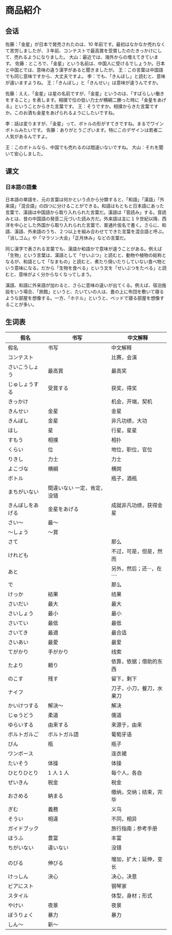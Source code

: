 # 商品紹介

## 会话

佐藤：「金星」が日本で発売されたのは、10 年前です。最初はなかなか売れなくて苦労しましたが、３年前、コンテストで最高賞を受賞したのたきっかけにして、売れるようになりました。
大山：最近では、海外からの増えてきています。
佐藤：ところで、「金星」という名前は、中国人に受けるでしょうか。日本と中国とでは、意味の違う漢字があると聞きましたが。
王：この言葉は中国語でも同じ意味ですから、大丈夫ですよ。
李：でも、「きんぼし」と読むと、意味が違いますようね。
王：「きんぼし」と「きんせい」は意味が違うんですか。

佐藤：ええ、「金星」は星の名前ですが、「金星」というのは、「すばらしい働きをすること」を表します。相撲で位の低い力士が横綱二勝った時に「金星をあげる」ということからきた言葉です。
王：そうですか。相撲からきた言葉ですか。このお酒も金星をあげられるようにしたいですね。

李：話は変りますが、「金星」って、ボトルの形がすてきですね。まるでワインボトルみたいです。
佐藤：ありがとうございます。特にこのデザインは若者二人気があるんですよ。

王：このボトルなら、中国でも売れるのは間違いないですね。
大山：それを聞いて安心しました。

## 课文

### 日本語の語彙

日本語の単語を、元の言葉は何かという点から分類すると、「和語」「漢語」「外来語」「混合語」の四つに分けることができる。和語はもともと日本語にあった言葉で、漢語は中国語から取り入れられた言葉だ。漢語は「音読み」する。音読みとは、昔の中国語の発音二元づいた読み方だ。外来語は主に１９世紀以降、西洋を中心とした外国から取り入れられた言葉で、普通片仮名で書く。さらに、和語、漢語、外来語のうち、２つ以上を組み合わせてできた言葉を混合語と呼ぶ。「消しゴム」や「マラソン大会」「正月休み」などの言葉だ。

同じ漢字で表される言葉でも、漢語か和語かで意味が違うことがある。例えば「生物」という言葉は、漢語として「せいぶつ」と読むと、動物や植物の総称となるが、和語として「なまもの」と読むと、煮たり焼いたりしていない食べ物という意味になる。だから「生物を食べる」という文を「せいぶつをたべる」と読むと、意味がよく分からなくなってしまう。

漢語、和語に外来語が加わると、さらに意味の違いが出てくる。例えば、宿泊施設をいう場合、「旅館」というと、たいていの人は、畳の上に布団を敷いて寝るような部屋を想像する。一方、「ホテル」というと、ベッドで寝る部屋を想像することが多い。

## 生词表

| 假名             | 书写                        | 中文解释                  |
| ---------------- | --------------------------- | ------------------------- |
| 假名             | 书写                        | 中文解释                  |
| コンテスト       |                             | 比赛，会演                |
| さいこうしょう   | 最高賞                      | 最高奖                    |
| じゅしょうする   | 受賞する                    | 获奖，得奖                |
| きっかけ         |                             | 机会，开端，契机          |
| きんせい         | 金星                        | 金星                      |
| きんぼし         | 金星                        | 非凡功绩，大功            |
| ほし             | 星                          | 行星，星星                |
| すもう           | 相撲                        | 相扑                      |
| くらい           | 位                          | 地位，职位，官位          |
| りきし           | 力士                        | 力士                      |
| よこづな         | 横綱                        | 横岗                      |
| ボトル           |                             | 瓶子，酒瓶                |
| まちがいない     | 間違いない 一定，肯定，没错 |                           |
| きんぼしをあげる | 金星をあげる                | 成就非凡功绩，获得金星    |
| さい～           | 最～                        |                           |
| ～しょう         | ～賞                        |                           |
| さて             |                             | 那么                      |
| けれども         |                             | 不过，可是，但是，然而    |
| あと             |                             | 另外，然后；还···，在···· |
| で               |                             | 那么                      |
| けっか           | 結果                        | 结果                      |
| さいだい         | 最大                        | 最大                      |
| さいしょう       | 最小                        | 最小                      |
| さいてい         | 最低                        | 最低                      |
| さいてき         | 最適                        | 最合适                    |
| さいあい         | 最愛                        | 最爱                      |
| てがかり         | 手がかり                    | 线索                      |
| たより           | 頼り                        | 依靠，依据；借助的东西    |
| のこす           | 残す                        | 留下，剩下                |
| ナイフ           |                             | 刀子，小刀，餐刀，水果刀  |
| かいけつする     | 解決～                      | 解决                      |
| じゅうどう       | 柔道                        | 儒道                      |
| ゆらいする       | 由来する                    | 来源于，由来              |
| ボルトガルご     | ボルトガル語                | 葡萄牙语                  |
| びん             | 瓶                          | 瓶子                      |
| ワンボース       |                             | 连衣裙                    |
| たいそう         | 体操                        | 体操                      |
| ひとりひとり     | 1 人 1 人                   | 每个人，各自              |
| ぜいきん         | 税金                        | 税金                      |
| おさめる         | 納まる                      | 缴纳，交纳；结束，完毕    |
| ぎむ             | 義務                        | 义乌                      |
| そうい           | 相違                        | 不同，相异                |
| ガイドブック     |                             | 旅行指南；参考手册        |
| ほうふ           | 豊富                        | 丰富                      |
| ちがいない       | 違いない                    | 没错                      |
|                  |                             |                           |
| のびる           | 伸びる                      | 增加，扩大；延伸，变长    |
| けっしん         | 決心                        | 决心，决意                |
| ビアにスト       |                             | 钢琴家                    |
| スタイル         |                             | 体型，身材；形式          |
| やけい           | 夜景                        | 夜景                      |
| ぼうりょく       | 暴力                        | 暴力                      |
| しん～           | 新～                        |                           |
